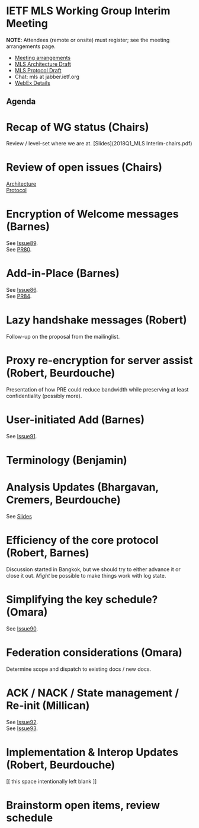 # IETF MLS Working Group Interim Meeting

**NOTE**: Attendees (remote or onsite) must register; see the meeting arrangements page.

* [Meeting arrangements](README.md)
* [MLS Architecture Draft](https://github.com/mlswg/mls-architecture)
* [MLS Protocol Draft](https://github.com/mlswg/mls-protocol)
* Chat: mls at jabber.ietf.org
* [WebEx Details](README.md)

## Agenda

# Recap of WG status (Chairs)

Review / level-set where we are at.
[Slides](2018Q1_MLS Interim-chairs.pdf)

# Review of open issues (Chairs)

[Architecture](https://github.com/mlswg/mls-architecture/issues) \
[Protocol](https://github.com/mlswg/mls-protocol/issues)

# Encryption of Welcome messages (Barnes)

See [Issue89](https://github.com/mlswg/mls-protocol/issues/89). \
See [PR80](https://github.com/mlswg/mls-protocol/pull/80).

# Add-in-Place (Barnes)

See [Issue86](https://github.com/mlswg/mls-protocol/issues/86). \
See [PR84](https://github.com/mlswg/mls-protocol/pull/84).

# Lazy handshake messages (Robert)

Follow-up on the proposal from the mailinglist.

# Proxy re-encryption for server assist (Robert, Beurdouche)

Presentation of how PRE could reduce bandwidth while preserving at least confidentiality (possibly more).

# User-initiated Add (Barnes)

See [Issue91](https://github.com/mlswg/mls-protocol/issues/91).

# Terminology (Benjamin)

# Analysis Updates (Bhargavan, Cremers, Beurdouche)

See [Slides](https://github.com/mlswg/wg-materials/blob/master/interim-2019-01/2018Q1_MLS%20Interim-KB-AnalysisStatus.pdf)

# Efficiency of the core protocol (Robert, Barnes)

Discussion started in Bangkok, but we should try to either advance it or close it out.  *Might* be possible to make things work with log state.

# Simplifying the key schedule?  (Omara)

See [Issue90](https://github.com/mlswg/mls-protocol/issues/90).

# Federation considerations (Omara)

Determine scope and dispatch to existing docs / new docs.

# ACK / NACK / State management / Re-init (Millican)

See [Issue92](https://github.com/mlswg/mls-protocol/issues/92). \
See [Issue93](https://github.com/mlswg/mls-protocol/issues/93).

# Implementation & Interop Updates (Robert, Beurdouche)

[[ this space intentionally left blank ]]

# Brainstorm open items, review schedule
